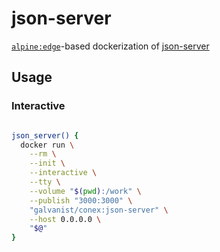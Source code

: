 # json-server

[`alpine:edge`](https://hub.docker.com/_/alpine/)-based dockerization of [json-server](https://github.com/typicode/json-server)

## Usage

### Interactive

```sh

json_server() {
  docker run \
    --rm \
    --init \
    --interactive \
    --tty \
    --volume "$(pwd):/work" \
    --publish "3000:3000" \
    "galvanist/conex:json-server" \
    --host 0.0.0.0 \
    "$@"
}

```
